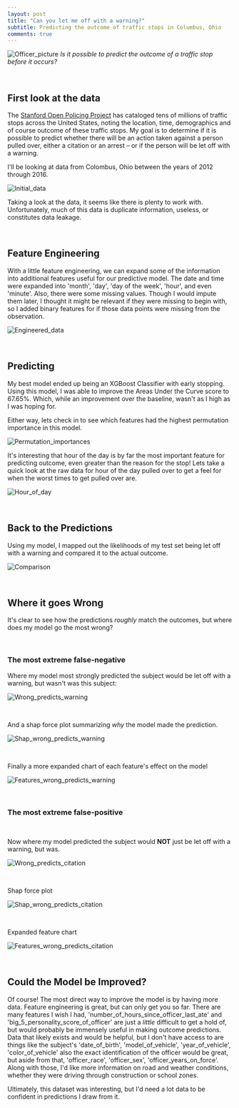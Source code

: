 ```yaml
---
layout: post
title: "Can you let me off with a warning?"
subtitle: Predicting the outcome of traffic stops in Columbus, Ohio
comments: true
---
```


![Officer_picture](https://oklahomalawyer.com/wp-content/uploads/2016/02/TrafficStop.jpg)
_Is it possible to predict the outcome of a traffic stop before it occurs?_

&nbsp;
&nbsp;
&nbsp;

## First look at the data


The [Stanford Open Policing Project](https://openpolicing.stanford.edu/ ) has cataloged tens of millions of traffic stops across the United States, noting the location, time, demographics and of course outcome of these traffic stops. My goal is to determine if it is possible to predict whether there will be an action taken against a person pulled over, either a citation or an arrest – or if the person will be let off with a warning.

I'll be looking at data from Colombus, Ohio between the years of 2012 through 2016. 

![Initial_data](https://github.com/Pdugovich/Pdugovich.github.io/blob/master/img/Original%20Dataframe%20Head.png?raw=true)

Taking a look at the data, it seems like there is plenty to work with. Unfortunately, much of this data is  duplicate information, useless, or constitutes data leakage. 

&nbsp;
&nbsp;
&nbsp;

## Feature Engineering

With a little feature engineering, we can expand some of the information into additional features useful for our predictive model. The date and time were expanded into 'month', 'day', 'day of the week', 'hour', and even 'minute'. Also, there were some missing values. Though I would impute them later, I thought it might be relevant if they were missing to begin with, so I added binary features for if those data points were missing from the observation.

![Engineered_data](https://github.com/Pdugovich/Pdugovich.github.io/blob/master/img/Engineered%20Features.png?raw=true)
 

&nbsp;
&nbsp;
&nbsp;

## Predicting

My best model ended up being an XGBoost Classifier with early stopping. Using this model, I was able to improve the Areas Under the Curve score to 67.65%. Which, while an improvement over the baseline, wasn't as I high as I was hoping for.

Either way, lets check in to see which features had the highest permutation importance in this model.

![Permutation_importances](https://github.com/Pdugovich/Pdugovich.github.io/blob/master/img/Permutation%20Weights.png?raw=true)

It's interesting that hour of the day is by far the most important feature for predicting outcome, even greater than the reason for the stop!  Lets take a quick look at the raw data for hour of the day pulled over to get a feel for when the worst times to get pulled over are.


![Hour_of_day](https://github.com/Pdugovich/Pdugovich.github.io/blob/master/img/by_hour_of_day.png?raw=true)

&nbsp;
&nbsp;
&nbsp;


## Back to the Predictions

Using my model, I mapped out the likelihoods of my test set being let off with a warning and compared it to the actual outcome.

![Comparison](https://github.com/Pdugovich/Pdugovich.github.io/blob/master/img/Test%20Prediction%20vs%20Actual%20Map.png?raw=true)

&nbsp;
&nbsp;
&nbsp;


## Where it goes Wrong

It's clear to see how the predictions _roughly_ match the outcomes, but where does my model go the most wrong?

&nbsp;
&nbsp;
&nbsp;


### The most extreme false-negative
Where my model most strongly predicted the subject would be let off with a warning, but wasn't was this subject:


![Wrong_predicts_warning](https://github.com/Pdugovich/Pdugovich.github.io/blob/master/img/Model%20Incorrectly%20Predicted%20Warning%20iloc.png?raw=true)

&nbsp;

And a shap force plot summarizing _why_ the model made the prediction.


 ![Shap_wrong_predicts_warning](https://github.com/Pdugovich/Pdugovich.github.io/blob/master/img/Model%20Incorrectly%20Predicted%20Warning%20shap.png?raw=true)

&nbsp;

Finally a more expanded chart of each feature's effect on the model

![Features_wrong_predicts_warning](https://github.com/Pdugovich/Pdugovich.github.io/blob/master/img/Model%20Incorrectly%20Predicted%20Warning%20features.png?raw=true)

&nbsp;
&nbsp;
&nbsp;


### The most extreme false-positive

&nbsp;

Now where my model predicted the subject would **NOT** just be let off with a warning, but was.

![Wrong_predicts_citation](https://github.com/Pdugovich/Pdugovich.github.io/blob/master/img/Model%20Incorrectly%20Predicted%20NOT%20Warning%20iloc.png?raw=true)

&nbsp;

Shap force plot

![Shap_wrong_predicts_citation](https://github.com/Pdugovich/Pdugovich.github.io/blob/master/img/Model%20Incorrectly%20Predicted%20NOT%20Warning%20shap.png?raw=true)

&nbsp;

Expanded feature chart

![Features_wrong_predicts_citation](https://github.com/Pdugovich/Pdugovich.github.io/blob/master/img/Model%20Incorrectly%20Predicted%20NOT%20Warning%20features.png?raw=true)

&nbsp;
&nbsp;
&nbsp;

## Could the Model be Improved?

Of course! The most direct way to improve the model is by having more data. Feature engineering is great, but can only get you so far. 
There are many features I wish I had, 'number_of_hours_since_officer_last_ate' and 'big_5_personality_score_of_officer' are just a _little_ difficult to get a hold of, but would probably be immensely useful in making outcome predictions.
Data that likely exists and would be helpful, but I don't have access to are things like the subject's 'date_of_birth', 'model_of_vehicle', 'year_of_vehicle', 'color_of_vehicle' also the exact identification of the officer would be great, but aside from that, 'officer_race', 'officer_sex', 'officer_years_on_force'. Along with those, I'd like more information on road and weather conditions, whether they were driving through construction or school zones. 

Ultimately, this dataset was interesting,  but I'd need a lot data to be confident in predictions I draw from it.
